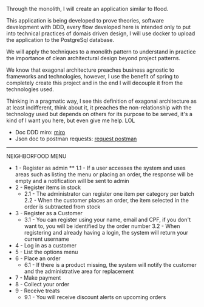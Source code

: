 Through the monolith, I will create an application similar to Ifood.

This application is being developed to prove theories, software development with DDD, every flow developed here is intended only to put into technical practices of domais driven design, I will use docker to upload the application to the PostgreSql database.

We will apply the techniques to a monolith pattern to understand in practice the importance of clean architectural design beyond project patterns.

We know that exagonal architecture preaches business agnostic to frameworks and technologies, however, I use the benefit of spring to completely create this project and in the end I will decouple it from the technologies used.

Thinking in a pragmatic way, I see this definition of exagonal architecture as at least indifferent, think about it, it preaches the non-relationship with the technology used but depends on others for its purpose to be served, it's a kind of I want you here, but even give me help. LOL

* Doc DDD miro: <a href="https://miro.com/app/board/uXjVKUqbA08=/?share_link_id=950297951149">miro</a>
* Json doc to postman requests: <a href="https://drive.google.com/file/d/1TWaAGA2xTvNSnQcp9lHkM5kDRuydpQWx/view?usp=sharing">request postman</a>
<hr>

NEIGHBORFOOD MENU

* 1 - Register as admin
** 1.1 - If a user accesses the system and uses areas such as listing the menu or placing an order, the response will be empty and a
    notification will be sent to admin
* 2 - Register items in stock
  * 2.1 - The administrator can register one item per category per batch
   2.2 - When the customer places an order, the item selected in the order is subtracted from stock
* 3 - Register as a Customer
  * 3.1 - You can register using your name, email and CPF, if you don't want to, you will be identified by the order number
   3.2 - When registering and already having a login, the system will return your current username
* 4 - Log in as a customer
* 5 - List the options menu
* 6 - Place an order
  * 6.1 - If there is a product missing, the system will notify the customer and the administrative area for replacement
* 7 - Make payment
* 8 - Collect your order
* 9 - Receive treats
  * 9.1 - You will receive discount alerts on upcoming orders
